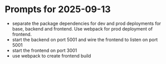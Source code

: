 # Prompts for 2025-09-13

- separate the package dependencies for dev and prod deployments for base, backend and frontend. Use webpack for prod deployment of frontend.
- start the backend on port 5001 and wire the frontend to listen on port 5001
- start the frontend on port 3001
- use webpack to create frontend build

